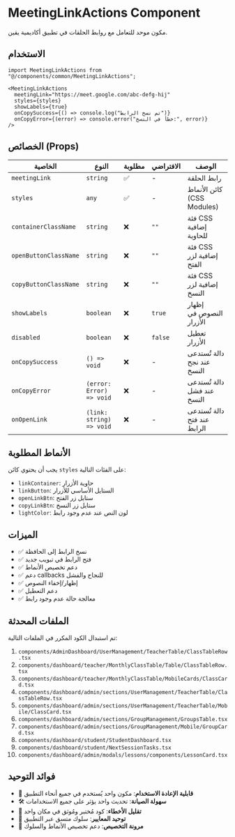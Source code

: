 # MeetingLinkActions Component

مكون موحد للتعامل مع روابط الحلقات في تطبيق أكاديمية يقين.

## الاستخدام

```tsx
import MeetingLinkActions from "@/components/common/MeetingLinkActions";

<MeetingLinkActions
  meetingLink="https://meet.google.com/abc-defg-hij"
  styles={styles}
  showLabels={true}
  onCopySuccess={() => console.log("تم نسخ الرابط")}
  onCopyError={(error) => console.error("خطأ في النسخ:", error)}
/>
```

## الخصائص (Props)

| الخاصية | النوع | مطلوبة | الافتراضي | الوصف |
|---------|------|---------|-----------|-------|
| `meetingLink` | `string` | ✅ | - | رابط الحلقة |
| `styles` | `any` | ✅ | - | كائن الأنماط (CSS Modules) |
| `containerClassName` | `string` | ❌ | `""` | فئة CSS إضافية للحاوية |
| `openButtonClassName` | `string` | ❌ | `""` | فئة CSS إضافية لزر الفتح |
| `copyButtonClassName` | `string` | ❌ | `""` | فئة CSS إضافية لزر النسخ |
| `showLabels` | `boolean` | ❌ | `true` | إظهار النصوص في الأزرار |
| `disabled` | `boolean` | ❌ | `false` | تعطيل الأزرار |
| `onCopySuccess` | `() => void` | ❌ | - | دالة تُستدعى عند نجح النسخ |
| `onCopyError` | `(error: Error) => void` | ❌ | - | دالة تُستدعى عند فشل النسخ |
| `onOpenLink` | `(link: string) => void` | ❌ | - | دالة تُستدعى عند فتح الرابط |

## الأنماط المطلوبة

يجب أن يحتوي كائن `styles` على الفئات التالية:

- `linkContainer`: حاوية الأزرار
- `linkButton`: الستايل الأساسي للأزرار  
- `openLinkBtn`: ستايل زر الفتح
- `copyLinkBtn`: ستايل زر النسخ
- `lightColor`: لون النص عند عدم وجود رابط

## الميزات

- ✅ نسخ الرابط إلى الحافظة
- ✅ فتح الرابط في تبويب جديد
- ✅ دعم تخصيص الأنماط
- ✅ دعم callbacks للنجاح والفشل
- ✅ إظهار/إخفاء النصوص
- ✅ دعم التعطيل
- ✅ معالجة حالة عدم وجود رابط

## الملفات المحدثة

تم استبدال الكود المكرر في الملفات التالية:

1. `components/AdminDashboard/UserManagement/TeacherTable/ClassTableRow.tsx`
2. `components/dashboard/teacher/MonthlyClassTable/Table/ClassTableRow.tsx`
3. `components/dashboard/teacher/MonthlyClassTable/MobileCards/ClassCard.tsx`
4. `components/dashboard/admin/sections/UserManagement/TeacherTable/ClassTableRow.tsx`
5. `components/dashboard/admin/sections/UserManagement/TeacherTable/Mobile/ClassCard.tsx`
6. `components/dashboard/admin/sections/GroupManagement/GroupsTable.tsx`
7. `components/dashboard/admin/sections/GroupManagement/Mobile/GroupCard.tsx`
8. `components/dashboard/student/StudentDashboard.tsx`
9. `components/dashboard/student/NextSessionTasks.tsx`
10. `components/dashboard/admin/modals/lessons/components/LessonCard.tsx`

## فوائد التوحيد

- 🔄 **قابلية الإعادة الاستخدام**: مكون واحد يُستخدم في جميع أنحاء التطبيق
- 🛠️ **سهولة الصيانة**: تحديث واحد يؤثر على جميع الاستخدامات
- 🐛 **تقليل الأخطاء**: كود مُختبر ومُوثق في مكان واحد
- 📏 **توحيد المعايير**: سلوك متسق عبر التطبيق
- 🎨 **مرونة التخصيص**: دعم تخصيص الأنماط والسلوك
